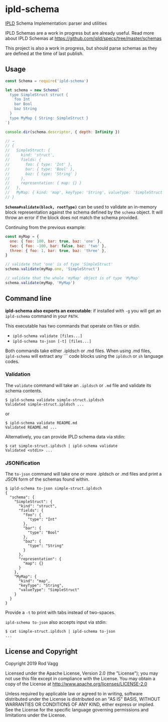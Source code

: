 # ipld-schema

[IPLD](http://ipld.io/) Schema Implementation: parser and utilities

IPLD Schemas are a work in progress but are already useful. Read more about IPLD Schemas at https://github.com/ipld/specs/tree/master/schemas

This project is also a work in progress, but should parse schemas as they are defined at the time of last publish.

## Usage

```js
const Schema = require('ipld-schema')

let schema = new Schema(`
  type SimpleStruct struct {
    foo Int
    bar Bool
    baz String
  }
  type MyMap { String: SimpleStruct }
`)

console.dir(schema.descriptor, { depth: Infinity })

// →
// {
//   SimpleStruct: {
//     kind: 'struct',
//     fields: {
//       foo: { type: 'Int' },
//       bar: { type: 'Bool' },
//       baz: { type: 'String' }
//     },
//     representation: { map: {} }
//   },
//   MyMap: { kind: 'map', keyType: 'String', valueType: 'SimpleStruct' }
// }
```

**`Schema#validate(block, rootType)`** can be used to validate an in-memory block representation against the schema defined by the `schema` object. It will throw an error if the block does not match the schema provided.

Continuing from the previous example:

```js
const myMap = {
  one: { foo: 100, bar: true, baz: 'one' },
  two: { foo: -100, bar: false, baz: 'two' },
  three: { foo: 1, bar: true, baz: 'three' },
}

// validate that 'one' is of type 'SimpleStruct'
schema.validate(myMap.one, 'SimpleStruct')

// validate that the whole 'myMap' object is of type 'MyMap'
schema.validate(myMap, 'MyMap')
```

## Command line

**ipld-schema also exports an executable**: if installed with `-g` you will get an `ipld-schema` command in your `PATH`.

This executable has two commands that operate on files or stdin.

  * `ipld-schema validate [files...]`
  * `ipld-schema to-json [-t] [files...]`

Both commands take either .ipldsch or .md files. When using .md files, `ipld-schema` will extract any \`\`\` code blocks using the `ipldsch` or `sh` language codes.

### Validation

The `validate` command will take an `.ipldsch` or `.md` file and validate its schema contents.

```
$ ipld-schema validate simple-struct.ipldsch
Validated simple-struct.ipldsch ...
```

or

```
$ ipld-schema validate README.md
Validated README.md ...
```

Alternatively, you can provide IPLD schema data via stdin:

```
$ cat simple-struct.ipldsch | ipld-schema validate
Validated <stdin> ...
```

### JSONification

The `to-json` command will take one or more .ipldsch or .md files and print a JSON form of the schemas found within.

```
$ ipld-schema to-json simple-struct.ipldsch
{
  "schema": {
    "SimpleStruct": {
      "kind": "struct",
      "fields": {
        "foo": {
          "type": "Int"
        },
        "bar": {
          "type": "Bool"
        },
        "baz": {
          "type": "String"
        }
      },
      "representation": {
        "map": {}
      }
    },
    "MyMap": {
      "kind": "map",
      "keyType": "String",
      "valueType": "SimpleStruct"
    }
  }
}
```

Provide a `-t` to print with tabs instead of two-spaces.

`ipld-schema to-json` also accepts input via stdin:

```
$ cat simple-struct.ipldsch | ipld-schema to-json
...
```

## License and Copyright

Copyright 2019 Rod Vagg

Licensed under the Apache License, Version 2.0 (the "License"); you may not use this file except in compliance with the License. You may obtain a copy of the License at http://www.apache.org/licenses/LICENSE-2.0

Unless required by applicable law or agreed to in writing, software distributed under the License is distributed on an "AS IS" BASIS, WITHOUT WARRANTIES OR CONDITIONS OF ANY KIND, either express or implied. See the License for the specific language governing permissions and limitations under the License.
